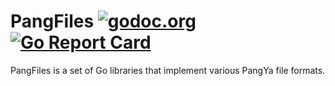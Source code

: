 # PangFiles [![godoc.org](https://img.shields.io/badge/godoc-reference-5272B4.svg?style=flat-square)](https://godoc.org/github.com/pangbox/pangfiles) [![Go Report Card](https://goreportcard.com/badge/github.com/pangbox/pangfiles)](https://goreportcard.com/report/github.com/pangbox/pangfiles)

PangFiles is a set of Go libraries that implement various PangYa file formats.